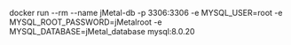 docker run --rm --name jMetal-db -p 3306:3306 -e MYSQL_USER=root -e MYSQL_ROOT_PASSWORD=jMetalroot -e MYSQL_DATABASE=jMetal_database mysql:8.0.20